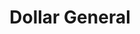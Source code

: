---
title: "Dollar General"
url: /wichita/dollar-general-west-31st-street-south/
shop: variety store
---